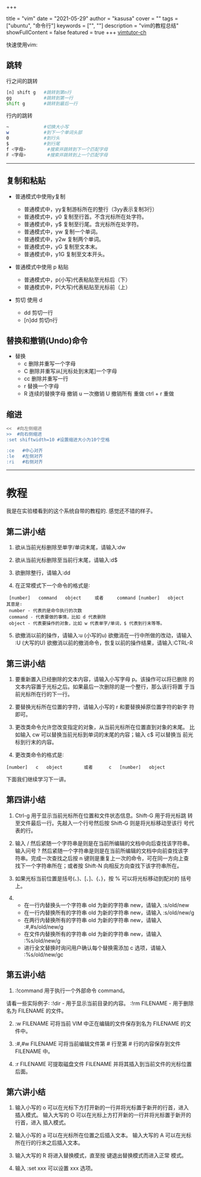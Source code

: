 +++

title = "vim"
date = "2021-05-29"
author = "kasusa"
cover = ""
tags = ["ubuntu", "命令行"]
keywords = ["", ""]
description = "vim的教程总结"
showFullContent = false
featured = true
+++
[vimtutor-ch](https://blog.ihipop.info/2011/01/2026.html)


快速使用vim:
## 跳转
行之间的跳转
```sh
[n] shift g   #跳转到第n行
gg            #跳转到第一行
shift g       #跳转到最后一行
```
行内的跳转
```sh
~             #切换大小写
w             #到下一个单词头部
0             #到行头
$             #到行尾
f <字母>        #搜索并跳转到下一个匹配字母
F <字母>        #搜索并跳转到上一个匹配字母
```
---
## 复制和粘贴

* 普通模式中使用y复制
  * 普通模式中，yy复制游标所在的整行（3yy表示复制3行）
  * 普通模式中，y0 复制至行首。不含光标所在处字符。
  * 普通模式中，y$ 复制至行尾。含光标所在处字符。
  * 普通模式中，yw 复制一个单词。
  * 普通模式中，y2w 复制两个单词。
  * 普通模式中，yG 复制至文本末。
  * 普通模式中，y1G 复制至文本开头。
  
* 普通模式中使用 p 粘贴
  * 普通模式中，p(小写)代表粘贴至光标后（下）
  * 普通模式中，P(大写)代表粘贴至光标前（上）

* 剪切 使用 d
  * dd 剪切一行
  * [n]dd 剪切n行

## 替换和撤销(Undo)命令
* 替换
  * c 删除并重写一个字母
  * C 删除并重写从[光标处到末尾]一个字母
  * cc 删除并重写一行
  * r 替换一个字母
  * R 连续的替换字母
  撤销
  u 一次撤销
  U 撤销所有
  重做
  ctrl + r 重做

## 缩进

```sh
<<  #向左侧缩进
>>  #向右侧缩进
:set shiftwidth=10 #设置缩进大小为10个空格

:ce   #中心对齐
:le   #左侧对齐
:ri   #右侧对齐
```
---
# 教程
我是在实验楼看到的这个系统自带的教程的.
感觉还不错的样子。

## 第二讲小结


  1. 欲从当前光标删除至单字/单词末尾，请输入∶dw

  2. 欲从当前光标删除至当前行末尾，请输入∶d$

  3. 欲删除整行，请输入∶dd

  4. 在正常模式下一个命令的格式是∶

```
 [number]   command   object     或者     command [number]   object
其意是∶
 number - 代表的是命令执行的次数
 command - 代表要做的事情，比如 d 代表删除
 object - 代表要操作的对象，比如 w 代表单字/单词，$ 代表到行末等等。

```
  5. 欲撤消以前的操作，请输入∶u (小写的u)
     欲撤消在一行中所做的改动，请输入∶U (大写的U)
     欲撤消以前的撤消命令，恢复以前的操作结果，请输入∶CTRL-R

##                                第三讲小结


  1. 要重新置入已经删除的文本内容，请输入小写字母 p。该操作可以将已删除
     的文本内容置于光标之后。如果最后一次删除的是一个整行，那么该行将置
     于当前光标所在行的下一行。

  2. 要替换光标所在位置的字符，请输入小写的 r 和要替换掉原位置字符的新字
     符即可。

  3. 更改类命令允许您改变指定的对象，从当前光标所在位置直到对象的末尾。
     比如输入 cw 可以替换当前光标到单词的末尾的内容；输入 c$ 可以替换当
     前光标到行末的内容。

  4. 更改类命令的格式是∶

```
[number]   c   object        或者      c   [number]   object
```
下面我们继续学习下一讲。

##                                第四讲小结


1. Ctrl-g 用于显示当前光标所在位置和文件状态信息。Shift-G 用于将光标跳
    转至文件最后一行。先敲入一个行号然后按 Shift-G 则是将光标移动至该行
    号代表的行。

2. 输入 / 然后紧随一个字符串是则是在当前所编辑的文档中向后查找该字符串。
    输入问号 ? 然后紧随一个字符串是则是在当前所编辑的文档中向前查找该字
    符串。完成一次查找之后按 n 键则是重复上一次的命令，可在同一方向上查
    找下一个字符串所在；或者按 Shift-N 向相反方向查找下该字符串所在。

3. 如果光标当前位置是括号(、)、[、]、{、}，按 % 可以将光标移动到配对的
    括号上。

4. * 在一行内替换头一个字符串 old 为新的字符串 new，请输入  :s/old/new
   * 在一行内替换所有的字符串 old 为新的字符串 new，请输入  :s/old/new/g
   * 在两行内替换所有的字符串 old 为新的字符串 new，请输入  :#,#s/old/new/g
   * 在文件内替换所有的字符串 old 为新的字符串 new，请输入  :%s/old/new/g
   * 进行全文替换时询问用户确认每个替换需添加 c 选项，请输入 :%s/old/new/gc

##                                第五讲小结


1. :!command 用于执行一个外部命令 command。

  请看一些实际例子∶
       :!dir  -  用于显示当前目录的内容。
       :!rm FILENAME  -      用于删除名为 FILENAME 的文件。

2. :w FILENAME  可将当前 VIM 中正在编辑的文件保存到名为 FILENAME 的文
    件中。

3. :#,#w FILENAME 可将当前编辑文件第 # 行至第 # 行的内容保存到文件
    FILENAME 中。

4. :r FILENAME 可提取磁盘文件 FILENAME 并将其插入到当前文件的光标位置
    后面。

##                                第六讲小结


1. 输入小写的 o 可以在光标下方打开新的一行并将光标置于新开的行首，进入
    插入模式。
    输入大写的 O 可以在光标上方打开新的一行并将光标置于新开的行首，进入
    插入模式。

2. 输入小写的 a 可以在光标所在位置之后插入文本。
    输入大写的 A 可以在光标所在行的行末之后插入文本。

3. 输入大写的 R 将进入替换模式，直至按 <ESC> 键退出替换模式而进入正常
    模式。

4. 输入 :set xxx 可以设置 xxx 选项。


